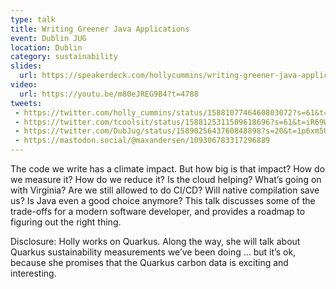 ```yaml
---
type: talk
title: Writing Greener Java Applications
event: Dublin JUG
location: Dublin
category: sustainability
slides:
  url: https://speakerdeck.com/hollycummins/writing-greener-java-applications
video:
  url: https://youtu.be/m80eJREG9B4?t=4788
tweets: 
 - https://twitter.com/holly_cummins/status/1588107746460803072?s=61&t=iR69WdEqI_zBHP4x16j4vA
 - https://twitter.com/tcoolsit/status/1588125311509618696?s=61&t=iR69WdEqI_zBHP4x16j4vA
 - https://twitter.com/DubJug/status/1589025643760848898?s=20&t=1p6xm5UKCEpfKLOxb6MX5w
 - https://mastodon.social/@maxandersen/109306783317296889
---
```

The code we write has a climate impact. But how big is that impact? How do we measure it? How do we reduce it? Is the cloud helping? What’s going on with Virginia? Are we still allowed to do CI/CD? Will native compilation save us? Is Java even a good choice anymore? This talk discusses some of the trade-offs for a modern software developer, and provides a roadmap to figuring out the right thing.
       
Disclosure: Holly works on Quarkus. Along the way, she will talk about Quarkus sustainability measurements we’ve been doing … but it’s ok, because she promises that the Quarkus carbon data is exciting and interesting. 
       